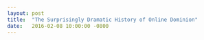 ```yaml
---
layout: post
title:  "The Surprisingly Dramatic History of Online Dominion"
date:   2016-02-08 10:00:00 -0800
---
```

